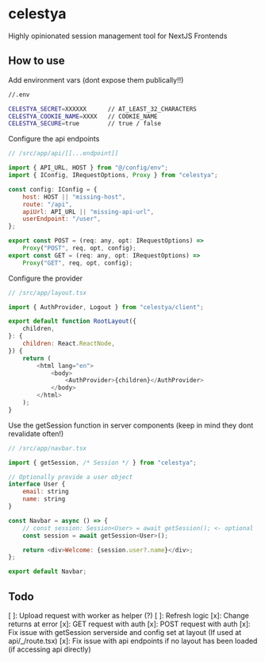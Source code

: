 # celestya

Highly opinionated session management tool for NextJS Frontends

## How to use

Add environment vars (dont expose them publically!!)

```bash
//.env

CELESTYA_SECRET=XXXXXX      // AT_LEAST_32_CHARACTERS
CELESTYA_COOKIE_NAME=XXXX   // COOKIE_NAME
CELESTYA_SECURE=true        // true / false
```

Configure the api endpoints

```js
// /src/app/api/[[...endpoint]]

import { API_URL, HOST } from "@/config/env";
import { IConfig, IRequestOptions, Proxy } from "celestya";

const config: IConfig = {
    host: HOST || "missing-host",
    route: "/api",
    apiUrl: API_URL || "missing-api-url",
    userEndpoint: "/user",
};

export const POST = (req: any, opt: IRequestOptions) =>
    Proxy("POST", req, opt, config);
export const GET = (req: any, opt: IRequestOptions) =>
    Proxy("GET", req, opt, config);
```

Configure the provider

```js
// /src/app/layout.tsx

import { AuthProvider, Logout } from "celestya/client";

export default function RootLayout({
    children,
}: {
    children: React.ReactNode,
}) {
    return (
        <html lang="en">
            <body>
                <AuthProvider>{children}</AuthProvider>
            </body>
        </html>
    );
}
```

Use the getSession function in server components (keep in mind they dont revalidate often!)

```js
// /src/app/navbar.tsx

import { getSession, /* Session */ } from "celestya";

// Optionally provide a user object
interface User {
    email: string
    name: string
}

const Navbar = async () => {
    // const session: Session<User> = await getSession(); <- optional
    const session = await getSession<User>();

    return <div>Welcome: {session.user?.name}</div>;
};

export default Navbar;
```

## Todo

[ ]: Upload request with worker as helper (?)
[ ]: Refresh logic
[x]: Change returns at error
[x]: GET request with auth
[x]: POST request with auth
[x]: Fix issue with getSession serverside and config set at layout (If used at api/\_/route.tsx)
[x]: Fix issue with api endpoints if no layout has been loaded (if accessing api directly)
